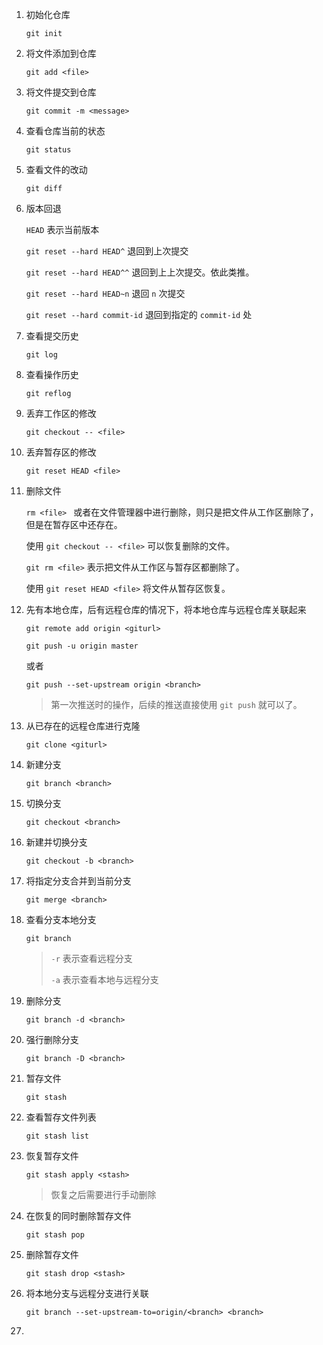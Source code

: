 1. 初始化仓库

   `git init`

2. 将文件添加到仓库

   `git add <file>`

3. 将文件提交到仓库

   `git commit -m <message>`

4. 查看仓库当前的状态

   `git status`

5. 查看文件的改动

   `git diff`

6. 版本回退

   `HEAD` 表示当前版本

   `git reset --hard HEAD^` 退回到上次提交

   `git reset --hard HEAD^^` 退回到上上次提交。依此类推。

   `git reset --hard HEAD~n` 退回 `n` 次提交

   `git reset --hard commit-id`   退回到指定的 `commit-id` 处

7. 查看提交历史

   `git log`

8. 查看操作历史

   `git reflog`

9. 丢弃工作区的修改

   `git checkout -- <file>`

10. 丢弃暂存区的修改

    `git reset HEAD <file>`

11. 删除文件

    `rm <file> ` 或者在文件管理器中进行删除，则只是把文件从工作区删除了，但是在暂存区中还存在。

    使用 `git checkout -- <file>` 可以恢复删除的文件。

    `git rm <file>` 表示把文件从工作区与暂存区都删除了。

    使用 `git reset HEAD <file>` 将文件从暂存区恢复。

12. 先有本地仓库，后有远程仓库的情况下，将本地仓库与远程仓库关联起来

    `git remote add origin <giturl>` 

    `git push -u origin master` 

    或者

    `git push --set-upstream origin <branch>`

    >   第一次推送时的操作，后续的推送直接使用 `git push` 就可以了。

13. 从已存在的远程仓库进行克隆

    `git clone <giturl>`

14. 新建分支

    `git branch <branch>`

15. 切换分支

    `git checkout <branch>`

16. 新建并切换分支

    `git checkout -b <branch>`

17. 将指定分支合并到当前分支

    `git merge <branch>`

18. 查看分支本地分支

    `git branch`

    >   `-r` 表示查看远程分支
    >
    >   `-a` 表示查看本地与远程分支

19. 删除分支

    `git branch -d <branch>`

20. 强行删除分支

    `git branch -D <branch>`

21. 暂存文件

    `git stash`

22. 查看暂存文件列表

    `git stash list`

23. 恢复暂存文件

    `git stash apply <stash>`

    >   恢复之后需要进行手动删除

24. 在恢复的同时删除暂存文件

    `git stash pop`

25. 删除暂存文件

    `git stash drop <stash>`

26. 将本地分支与远程分支进行关联

    `git branch --set-upstream-to=origin/<branch> <branch>`

27. 

